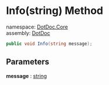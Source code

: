 ﻿# Info\(string\) Method

namespace: [DotDoc\.Core](../../DotDoc.Core.md)<br />
assembly: [DotDoc](../../../DotDoc.md)



```csharp
public void Info(string message);
```

## Parameters

__message__ : [string](https://docs.microsoft.com/ja-jp/dotnet/api/System.String)



